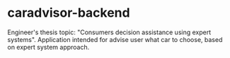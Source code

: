 # caradvisor-backend
Engineer's thesis topic: "Consumers decision assistance using expert systems".
Application intended for advise user what car to choose, based on expert system approach.
